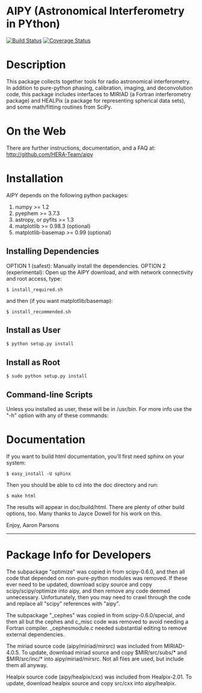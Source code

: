 # AIPY (Astronomical Interferometry in PYthon)

[![Build Status](https://travis-ci.org/HERA-Team/aipy.svg?branch=master)](https://travis-ci.org/HERA-Team/aipy)
[![Coverage Status](https://coveralls.io/repos/github/HERA-Team/aipy/badge.svg?branch=master)](https://coveralls.io/github/HERA-Team/aipy?branch=master)

# Description
This package collects together tools for radio astronomical interferometry.
In addition to pure-python phasing, calibration, imaging, and
deconvolution code, this package includes interfaces to MIRIAD (a Fortran
interferometry package) and HEALPix (a package for representing spherical 
data sets), and some math/fitting routines from SciPy. 

# On the Web
There are further instructions, documentation, and a FAQ at:
http://github.com/HERA-Team/aipy

# Installation
AIPY depends on the following python packages:
1. numpy >= 1.2
2. pyephem >= 3.7.3
3. astropy, or pyfits >= 1.3
4. matplotlib >= 0.98.3 (optional)
5. matplotlib-basemap >= 0.99 (optional)


## Installing Dependencies
OPTION 1 (safest): Manually install the dependencies.
OPTION 2 (experimental): Open up the AIPY download, and with network connectivity and root access, type:
```
$ install_required.sh
```
and then (if you want matplotlib/basemap):
```
$ install_recommended.sh
```

## Install as User
```
$ python setup.py install
```

## Install as Root
```
$ sudo python setup.py install
```

## Command-line Scripts
Unless you installed as user, these will be in /usr/bin.  For more info
use the "-h" option with any of these commands:

# Documentation
If you want to build html documentation, you'll first need sphinx on 
your system:
```
$ easy_install -U sphinx
```
Then you should be able to cd into the doc directory and run:
```
$ make html
```
The results will appear in doc/build/html.  There are plenty of other 
build options, too.  Many thanks to Jayce Dowell for his work on this.

Enjoy,
Aaron Parsons

-----------------------------------------------------------------------------

# Package Info for Developers
The subpackage "optimize" was copied in from scipy-0.6.0, and then all
code that depended on non-pure-python modules was removed.  If these ever 
need to be updated, download scipy source and copy scipy/scipy/optimize 
into aipy, and then remove any code deemed unnecessary.  Unfortunately, 
then you may need to crawl through the code and replace all "scipy" 
references with "aipy".

The subpackage "_cephes" was copied in from scipy-0.6.0/special, and then
all but the cephes and c_misc code was removed to avoid needing a Fortran
compiler.  _cephesmodule.c needed substantial editing to remove external
dependencies.

The miriad source code (aipy/miriad/mirsrc) was included from 
MIRIAD-4.0.5.  To update, download miriad source and copy $MIR/src/subs/* 
and $MIR/src/inc/* into aipy/miriad/mirsrc.  Not all files are used, but 
include them all anyway.

Healpix source code (aipy/healpix/cxx) was included from Healpix-2.01.
To update, download healpix source and copy src/cxx into aipy/healpix.
